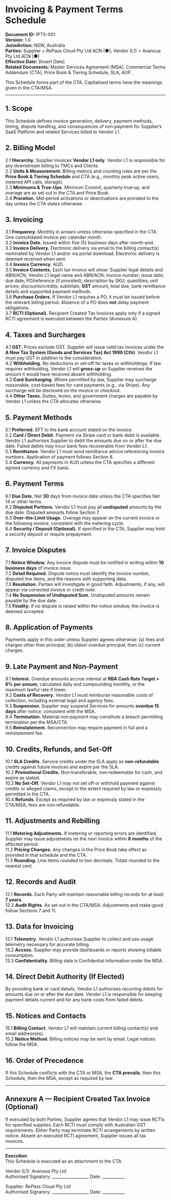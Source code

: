 # Invoicing & Payment Terms Schedule

**Document ID:** IPTS-001  
**Version:** 1.0  
**Jurisdiction:** NSW, Australia  
**Parties:** Supplier = RePass Cloud Pty Ltd ACN [●]; Vendor (L1) = Avanoua Pty Ltd ACN [●]  
**Effective Date:** [Insert Date]  
**Related Documents:** Master Services Agreement (MSA), Commercial Terms Addendum (CTA), Price Book & Tiering Schedule, SLA, AUP.

This Schedule forms part of the CTA. Capitalised terms have the meanings given in the CTA/MSA.

---

## 1. Scope
This Schedule defines invoice generation, delivery, payment methods, timing, dispute handling, and consequences of non‑payment for Supplier’s SaaS Platform and related Services billed to Vendor L1.

## 2. Billing Model
2.1 **Hierarchy.** Supplier invoices **Vendor L1 only**. Vendor L1 is responsible for any downstream billing to TMCs and Clients.  
2.2 **Units & Measurement.** Billing metrics and counting rules are per the **Price Book & Tiering Schedule** and CTA (e.g., monthly peak active users, metered API calls, storage).  
2.3 **Minimums & True‑Ups.** Minimum Commit, quarterly true‑up, and overage are as set out in the CTA and Price Book.  
2.4 **Proration.** Mid‑period activations or deactivations are prorated to the day unless the CTA states otherwise.

## 3. Invoicing
3.1 **Frequency.** Monthly in arrears unless otherwise specified in the CTA. One consolidated invoice per calendar month.  
3.2 **Invoice Date.** Issued within five (5) business days after month‑end.  
3.3 **Invoice Delivery.** Electronic delivery via email to the billing contact(s) nominated by Vendor L1 and/or via portal download. Electronic delivery is deemed received when sent.  
3.4 **Invoice Currency.** AUD.  
3.5 **Invoice Contents.** Each tax invoice will show: Supplier legal details and ABN/ACN; Vendor L1 legal name and ABN/ACN; invoice number; issue date; due date; PO/reference (if provided); description by SKU; quantities; unit prices; discounts/credits; subtotals; **GST** amount; total due; bank remittance details and supported payment methods.  
3.6 **Purchase Orders.** If Vendor L1 requires a PO, it must be issued before the relevant billing period. Absence of a PO does **not** delay payment obligations.  
3.7 **RCTI (Optional).** Recipient Created Tax Invoices apply only if a signed RCTI agreement is executed between the Parties (Annexure A).

## 4. Taxes and Surcharges
4.1 **GST.** Prices exclude GST. Supplier will issue valid tax invoices under the **A New Tax System (Goods and Services Tax) Act 1999 (Cth)**. Vendor L1 must pay GST in addition to the consideration.  
4.2 **Withholding.** No deductions or set‑off for taxes or withholdings. If law requires withholding, Vendor L1 will **gross‑up** so Supplier receives the amount it would have received absent withholding.  
4.3 **Card Surcharging.** Where permitted by law, Supplier may surcharge reasonable, cost‑based fees for card payments (e.g., via Stripe). Any surcharge will be disclosed on the invoice or checkout.  
4.4 **Other Taxes.** Duties, levies, and government charges are payable by Vendor L1 unless the CTA allocates otherwise.

## 5. Payment Methods
5.1 **Preferred.** EFT to the bank account stated on the invoice.  
5.2 **Card / Direct Debit.** Payment via Stripe card or bank debit is available. Vendor L1 authorises Supplier to debit the amounts due on or after the due date. Failed debits may incur bank fees recoverable from Vendor L1.  
5.3 **Remittance.** Vendor L1 must send remittance advice referencing invoice numbers. Application of payment follows Section 8.  
5.4 **Currency.** All payments in AUD unless the CTA specifies a different agreed currency and FX basis.

## 6. Payment Terms
6.1 **Due Date.** Net **30** days from invoice date unless the CTA specifies Net 14 or other terms.  
6.2 **Disputed Portions.** Vendor L1 must pay all **undisputed** amounts by the due date. Disputed amounts follow Section 7.  
6.3 **Over‑the‑Limit Usage.** Overage may appear on the current invoice or the following invoice, consistent with the metering cycle.  
6.4 **Security / Deposit (Optional).** If specified in the CTA, Supplier may hold a security deposit or require prepayment.

## 7. Invoice Disputes
7.1 **Notice Window.** Any invoice dispute must be notified in writing within **10 business days** of invoice issue.  
7.2 **Detail Required.** Dispute notice must identify the invoice number, disputed line items, and the reasons with supporting data.  
7.3 **Resolution.** Parties will investigate in good faith. Adjustments, if any, will appear via corrected invoice or credit note.  
7.4 **No Suspension of Undisputed Sum.** Undisputed amounts remain payable by the due date.  
7.5 **Finality.** If no dispute is raised within the notice window, the invoice is deemed accepted.

## 8. Application of Payments
Payments apply in this order unless Supplier agrees otherwise: (a) fees and charges other than principal; (b) oldest overdue principal; then (c) current charges.

## 9. Late Payment and Non‑Payment
9.1 **Interest.** Overdue amounts accrue interest at **RBA Cash Rate Target + 6% per annum**, calculated daily and compounding monthly, or the maximum lawful rate if lower.  
9.2 **Costs of Recovery.** Vendor L1 must reimburse reasonable costs of collection, including external legal and agency fees.  
9.3 **Suspension.** Supplier may suspend Services for amounts **overdue 15 days** after notice, consistent with the MSA.  
9.4 **Termination.** Material non‑payment may constitute a breach permitting termination per the MSA/CTA.  
9.5 **Reinstatement.** Reconnection may require payment in full and a reinstatement fee.

## 10. Credits, Refunds, and Set‑Off
10.1 **SLA Credits.** Service credits under the SLA apply as **non‑refundable** credits against future invoices and expire per the SLA.  
10.2 **Promotional Credits.** Non‑transferable, non‑redeemable for cash, and expire as stated.  
10.3 **No Set‑Off.** Vendor L1 may not set off or withhold payment against credits or alleged claims, except to the extent required by law or expressly permitted in the CTA.  
10.4 **Refunds.** Except as required by law or expressly stated in the CTA/MSA, fees are non‑refundable.

## 11. Adjustments and Rebilling
11.1 **Metering Adjustments.** If metering or reporting errors are identified, Supplier may issue adjustments on the next invoice within **6 months** of the affected period.  
11.2 **Pricing Changes.** Any changes in the Price Book take effect as provided in that schedule and the CTA.  
11.3 **Rounding.** Line items rounded to two decimals. Totals rounded to the nearest cent.

## 12. Records and Audit
12.1 **Records.** Each Party will maintain reasonable billing records for at least **7 years**.  
12.2 **Audit Rights.** As set out in the CTA/MSA. Adjustments and make‑good follow Sections 7 and 11.

## 13. Data for Invoicing
13.1 **Telemetry.** Vendor L1 authorises Supplier to collect and use usage telemetry necessary for accurate billing.  
13.2 **Access.** Supplier may provide dashboards or reports showing billable consumption.  
13.3 **Confidentiality.** Billing data is Confidential Information under the MSA.

## 14. Direct Debit Authority (If Elected)
By providing bank or card details, Vendor L1 authorises recurring debits for amounts due on or after the due date. Vendor L1 is responsible for keeping payment details current and for any bank costs from failed debits.

## 15. Notices and Contacts
15.1 **Billing Contact.** Vendor L1 will maintain current billing contact(s) and email address(es).  
15.2 **Notice Method.** Billing notices may be sent by email. Legal notices follow the MSA.  

## 16. Order of Precedence
If this Schedule conflicts with the CTA or MSA, the **CTA prevails**, then this Schedule, then the MSA, except as required by law.

---

## Annexure A — Recipient Created Tax Invoice (Optional)
If executed by both Parties, Supplier agrees that Vendor L1 may issue RCTIs for specified supplies. Each RCTI must comply with Australian GST requirements. Either Party may terminate RCTI arrangements by written notice. Absent an executed RCTI agreement, Supplier issues all tax invoices.

---

**Execution**  
This Schedule is executed as an attachment to the CTA.

Vendor (L1): _Avanoua Pty Ltd_  
Authorised Signatory: __________________  Date: ___________

Supplier: _RePass Cloud Pty Ltd_  
Authorised Signatory: __________________  Date: ___________
